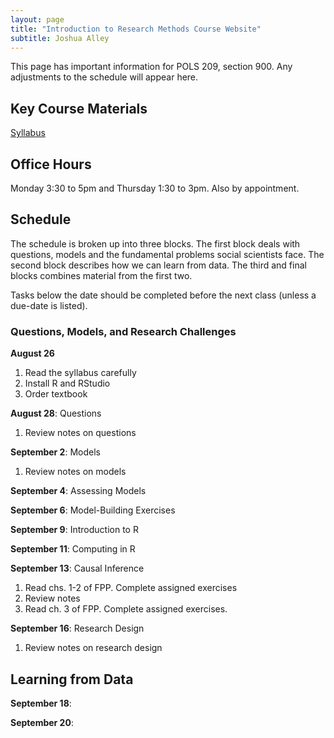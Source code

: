 ```yaml
---
layout: page
title: "Introduction to Research Methods Course Website"
subtitle: Joshua Alley
---
```


This page has important information for POLS 209, section 900. Any adjustments to the schedule will appear here.

## Key Course Materials

[Syllabus](pols-209-syllabus.pdf)

## Office Hours
Monday 3:30 to 5pm and Thursday 1:30 to 3pm. Also by appointment.


## Schedule

The schedule is broken up into three blocks.
The first block deals with questions, models and the fundamental problems social scientists face.
The second block describes how we can learn from data.
The third and final blocks combines material from the first two.

Tasks below the date should be completed before the next class (unless a due-date is listed).

### Questions, Models, and Research Challenges

**August 26**
1. Read the syllabus carefully
2. Install R and RStudio
3. Order textbook

**August 28**: Questions
1. Review notes on questions

**September 2**: Models
1. Review notes on models

**September 4**: Assessing Models

**September 6**: Model-Building Exercises

**September 9**: Introduction to R

**September 11**: Computing in R

**September 13**: Causal Inference
1. Read chs. 1-2 of FPP. Complete assigned exercises
2. Review notes
3. Read ch. 3 of FPP. Complete assigned exercises.

**September 16**: Research Design
1. Review notes on research design

## Learning from Data

**September 18**:

**September 20**:
